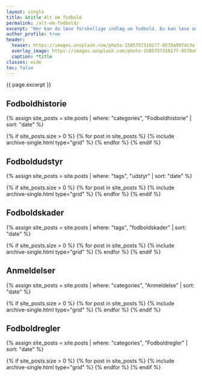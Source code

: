 ```yaml
---
layout: single
title: &title Alt om fodbold
permalink: /alt-om-fodbold/
excerpt: "Her kan du læse forskellige indlæg om fodbold. Du kan læse om fodboldhistorie, fodboldudstyr og fodboldskader."
author_profile: true
header:
  teaser: https://images.unsplash.com/photo-1585757318177-0570a997dc3a?ixid=MnwxMjA3fDB8MHxwaG90by1wYWdlfHx8fGVufDB8fHx8&ixlib=rb-1.2.1&auto=format&fit=crop&w=400&q=80
  overlay_image: https://images.unsplash.com/photo-1585757318177-0570a997dc3a?ixid=MnwxMjA3fDB8MHxwaG90by1wYWdlfHx8fGVufDB8fHx8&ixlib=rb-1.2.1&auto=format&fit=crop&w=1900&q=80
  caption: *title
classes: wide
toc: false
---
```


{{ page.excerpt }}

## Fodboldhistorie

{% assign site_posts = site.posts | where: "categories", "Fodboldhistorie" | sort: "date" %}

<div class="feature__wrapper">
{% if site_posts.size > 0 %}
  {% for post in site_posts %}
    {% include archive-single.html type="grid" %}
  {% endfor %}
{% endif %}
</div>

## Fodboldudstyr

{% assign site_posts = site.posts | where: "tags", "udstyr" | sort: "date" %}

<div class="feature__wrapper">
{% if site_posts.size > 0 %}
  {% for post in site_posts %}
    {% include archive-single.html type="grid" %}
  {% endfor %}
{% endif %}
</div>

## Fodboldskader

{% assign site_posts = site.posts | where: "tags", "fodboldskader" | sort: "date" %}

<div class="feature__wrapper">
{% if site_posts.size > 0 %}
  {% for post in site_posts %}
    {% include archive-single.html type="grid" %}
  {% endfor %}
{% endif %}
</div>

## Anmeldelser

{% assign site_posts = site.posts | where: "categories", "Anmeldelse" | sort: "date" %}

<div class="feature__wrapper">
{% if site_posts.size > 0 %}
  {% for post in site_posts %}
    {% include archive-single.html type="grid" %}
  {% endfor %}
{% endif %}
</div>

## Fodboldregler

{% assign site_posts = site.posts | where: "categories", "Fodboldregler" | sort: "date" %}

<div class="feature__wrapper">
{% if site_posts.size > 0 %}
  {% for post in site_posts %}
    {% include archive-single.html type="grid" %}
  {% endfor %}
{% endif %}
</div>
